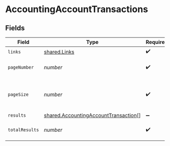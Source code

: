 # AccountingAccountTransactions


## Fields

| Field                                                                                               | Type                                                                                                | Required                                                                                            | Description                                                                                         |
| --------------------------------------------------------------------------------------------------- | --------------------------------------------------------------------------------------------------- | --------------------------------------------------------------------------------------------------- | --------------------------------------------------------------------------------------------------- |
| `links`                                                                                             | [shared.Links](../../../sdk/models/shared/links.md)                                                 | :heavy_check_mark:                                                                                  | N/A                                                                                                 |
| `pageNumber`                                                                                        | *number*                                                                                            | :heavy_check_mark:                                                                                  | Current page number.                                                                                |
| `pageSize`                                                                                          | *number*                                                                                            | :heavy_check_mark:                                                                                  | Number of items to return in results array.                                                         |
| `results`                                                                                           | [shared.AccountingAccountTransaction](../../../sdk/models/shared/accountingaccounttransaction.md)[] | :heavy_minus_sign:                                                                                  | N/A                                                                                                 |
| `totalResults`                                                                                      | *number*                                                                                            | :heavy_check_mark:                                                                                  | Total number of items.                                                                              |